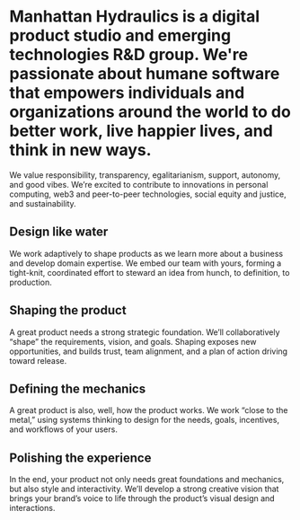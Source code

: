 

# Manhattan Hydraulics is a digital product studio and emerging technologies R&D group. We're passionate about humane software that empowers individuals and organizations around the world to do better work, live happier lives, and think in new ways.

We value responsibility, transparency, egalitarianism, support, autonomy, and good vibes. We’re excited to contribute to innovations in personal computing, web3 and peer-to-peer technologies, social equity and justice, and sustainability.

## Design like water
We work adaptively to shape products as we learn more about a business and develop domain expertise. We embed our team with yours, forming a tight-knit, coordinated effort to steward an idea from hunch, to definition, to production.

## Shaping the product
A great product needs a strong strategic foundation. We’ll collaboratively “shape” the requirements, vision, and goals. Shaping exposes new opportunities, and builds trust, team alignment, and a plan of action driving toward release.

## Defining the mechanics
A great product is also, well, how the product works. We work “close to the metal,” using systems thinking to design for the needs, goals, incentives, and workflows of your users.

## Polishing the experience
In the end, your product not only needs great foundations and mechanics, but also style and interactivity. We’ll develop a strong creative vision that brings your brand’s voice to life through the product’s visual design and interactions.